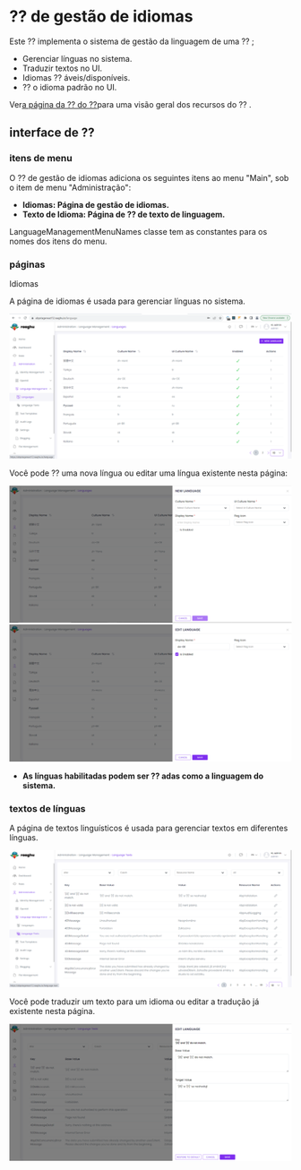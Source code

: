 # ⁇  de gestão de idiomas
Este ⁇  implementa o sistema de gestão da linguagem de uma ⁇ ;

- Gerenciar línguas no sistema.
- Traduzir textos no UI.
- Idiomas ⁇ áveis/disponíveis.
- ⁇  o idioma padrão no UI.

Ver[a página da ⁇  do ⁇](https://commercial.abp.io/modules/Volo.LanguageManagement "")para uma visão geral dos recursos do ⁇ .
## interface de ⁇
### itens de menu
O ⁇  de gestão de idiomas adiciona os seguintes itens ao menu "Main", sob o item de menu "Administração":

- **Idiomas: Página de gestão de idiomas.**
- **Texto de Idioma: Página de ⁇  de texto de linguagem.**

LanguageManagementMenuNames classe tem as constantes para os nomes dos itens do menu.
### páginas
Idiomas

A página de idiomas é usada para gerenciar línguas no sistema.

![Nova língua](./images/language.png "")

Você pode ⁇  uma nova língua ou editar uma língua existente nesta página:

![Criar nova língua](./images/language-new.png "") ![Edit Language](./images/language-edit.png "")

- **As línguas habilitadas podem ser ⁇ adas como a linguagem do sistema.**

### textos de línguas
A página de textos linguísticos é usada para gerenciar textos em diferentes línguas.

![Textos de língua](./images/langauge-text.png "")

Você pode traduzir um texto para um idioma ou editar a tradução já existente nesta página.

![editar a tradução já existente nesta página](./images/language-text-edit.png "")
